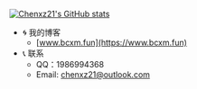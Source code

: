 [![Chenxz21's GitHub stats](https://readme-stats-wheat.vercel.app/api?username=chenxz21)](https://github.com/anuraghazra/github-readme-stats)
- :cyclone: 我的博客
  - [www.bcxm.fun](https://www.bcxm.fun)
- :telephone_receiver: 联系
  - QQ：1986994368
  - Email: chenxz21@outlook.com
